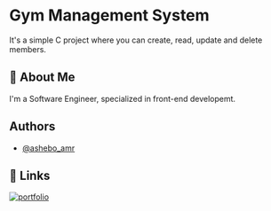 
# Gym Management System

It's a simple C project where you can create, read, update and delete members.

## 🚀 About Me
I'm a Software Engineer, specialized in front-end developemt.

## Authors

- [@ashebo_amr](https://twitter.com/ashebo_amr)

## 🔗 Links
[![portfolio](https://img.shields.io/badge/my_portfolio-000?style=for-the-badge&logo=ko-fi&logoColor=white)](https://amrashebo.vercel.app/)
